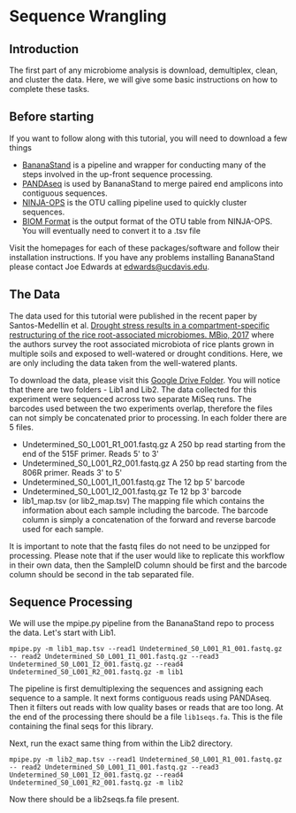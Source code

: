 # Sequence Wrangling

## Introduction
The first part of any microbiome analysis is download, demultiplex, clean, and cluster the data. Here, we will give some basic instructions on how to complete these tasks. 

## Before starting
If you want to follow along with this tutorial, you will need to download a few things
	
- [BananaStand](https://github.com/bulksoil/BananaStand) is a pipeline and wrapper for conducting many of the steps involved in the up-front sequence processing.
- [PANDAseq](https://github.com/neufeld/pandaseq) is used by BananaStand to merge paired end amplicons into contiguous sequences.
- [NINJA-OPS](https://github.com/GabeAl/NINJA-OPS) is the OTU calling pipeline used to quickly cluster sequences.
- [BIOM Format](http://biom-format.org/) is the output format of the OTU table from NINJA-OPS. You will eventually need to convert it to a .tsv file

Visit the homepages for each of these packages/software and follow their installation instructions. If you have any problems installing BananaStand please contact Joe Edwards at edwards@ucdavis.edu.


## The Data
The data used for this tutorial were published in the recent paper by Santos-Medellín et al. [Drought stress results in a compartment-specific restructuring of the rice root-associated microbiomes. MBio, 2017](http://mbio.asm.org/content/8/4/e00764-17.short) where the authors survey the root associated microbiota of rice plants grown in multiple soils and exposed to well-watered or drought conditions. Here, we are only including the data taken from the well-watered plants.

To download the data, please visit this [Google Drive Folder](https://goo.gl/tCMLBn). You will notice that there are two folders - Lib1 and Lib2. The data collected for this experiment were sequenced across two separate MiSeq runs. The barcodes used between the two experiments overlap, therefore the files can not simply be concatenated prior to processing. In each folder there are 5 files. 

- Undetermined_S0_L001_R1_001.fastq.gz A 250 bp read starting from the end of the 515F primer. Reads 5' to 3'
- Undetermined_S0_L001_R2_001.fastq.gz A 250 bp read starting from the 806R primer. Reads 3' to 5'
- Undetermined_S0_L001_I1_001.fastq.gz The 12 bp 5' barcode
- Undetermined_S0_L001_I2_001.fastq.gz Te 12 bp 3' barcode
- lib1_map.tsv (or lib2_map.tsv) The mapping file which contains the information about each sample including the barcode. The barcode column is simply a concatenation of the forward and reverse barcode used for each sample.

It is important to note that the fastq files do not need to be unzipped for processing. Please note that if the user would like to replicate this workflow in their own data, then the SampleID column should be first and the barcode column should be second in the tab separated file.

## Sequence Processing

We will use the mpipe.py pipeline from the BananaStand repo to process the data. Let's start with Lib1. 

```
mpipe.py -m lib1_map.tsv --read1 Undetermined_S0_L001_R1_001.fastq.gz -- read2 Undetermined_S0_L001_I1_001.fastq.gz --read3 Undetermined_S0_L001_I2_001.fastq.gz --read4 Undetermined_S0_L001_R2_001.fastq.gz -m lib1
```

The pipeline is first demultiplexing the sequences and assigning each sequence to a sample. It next forms contiguous reads using PANDAseq. Then it filters out reads with low quality bases or reads that are too long. At the end of the processing there should be a file `lib1seqs.fa`. This is the file containing the final seqs for this library.

Next, run the exact same thing from within the Lib2 directory.
```
mpipe.py -m lib2_map.tsv --read1 Undetermined_S0_L001_R1_001.fastq.gz -- read2 Undetermined_S0_L001_I1_001.fastq.gz --read3 Undetermined_S0_L001_I2_001.fastq.gz --read4 Undetermined_S0_L001_R2_001.fastq.gz -m lib2
```

Now there should be a lib2seqs.fa file present.


